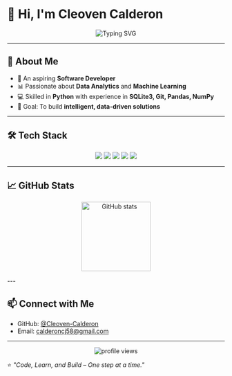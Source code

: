 # 👋 Hi, I'm Cleoven Calderon  

<p align="center">
  <img src="https://readme-typing-svg.herokuapp.com?font=Fira+Code&weight=500&size=24&pause=1000&color=58A6FF&center=true&vCenter=true&width=550&lines=Aspiring+Software+Developer;A+Passion+For+Machine+Learning;Exploring+Data+Analytics;Always+Learning+New+Things!" alt="Typing SVG" />
</p>

---

## 🌟 About Me
- 🚀 An aspiring **Software Developer**  
- 📊 Passionate about **Data Analytics** and **Machine Learning**  
- 💻 Skilled in **Python** with experience in **SQLite3, Git, Pandas, NumPy**  
- 🎯 Goal: To build **intelligent, data-driven solutions**  

---

## 🛠️ Tech Stack
<p align="center">
  <img src="https://img.shields.io/badge/Python-3776AB?style=for-the-badge&logo=python&logoColor=white"/>
  <img src="https://img.shields.io/badge/SQLite-003B57?style=for-the-badge&logo=sqlite&logoColor=white"/>
  <img src="https://img.shields.io/badge/Git-F05032?style=for-the-badge&logo=git&logoColor=white"/>
  <img src="https://img.shields.io/badge/Pandas-150458?style=for-the-badge&logo=pandas&logoColor=white"/>
  <img src="https://img.shields.io/badge/Numpy-013243?style=for-the-badge&logo=numpy&logoColor=white"/>
</p>

---

## 📈 GitHub Stats
<p align="center">
  <img src="https://github-readme-stats.vercel.app/api?username=Cleoven-Calderon&show_icons=true&theme=tokyonight" alt="GitHub stats" height="160"/>
</p>
---


## 📫 Connect with Me
- GitHub: [@Cleoven-Calderon](https://github.com/Cleoven-Calderon)
- Email: calderoncj58@gmail.com
---

<p align="center">
  <img src="https://komarev.com/ghpvc/?username=Cleoven-Calderon&style=for-the-badge&color=blue" alt="profile views"/>
</p>

⭐️ *"Code, Learn, and Build – One step at a time."*  
